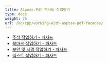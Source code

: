 ```yaml
---
title: Aspose.Pdf 파사드 작업하기
type: docs
weight: 75
url: /ko/cpp/working-with-aspose-pdf-facades/
---
```


- [주석 작업하기 - 파사드](/pdf/ko/cpp/working-with-annotations-facades/)
- [북마크 작업하기 - 파사드](/pdf/ko/cpp/working-with-bookmarks-facades/)
- [보안 및 서명 작업하기 - 파사드](/pdf/ko/cpp/working-with-security-and-signatures-facades/)
- [텍스트 작업하기 - 파사드](/pdf/ko/cpp/working-with-text-facades/)